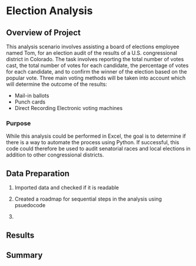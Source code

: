 # Election Analysis



## Overview of Project

This analysis scenario involves assisting a board of elections employee named Tom, for an election audit of the results of a U.S. congressional district in Colorado. The task involves reporting the total number of votes cast, the total number of votes for each candidate, the percentage of votes for each candidate, and to confirm the winner of the election based on the popular vote. Three main voting methods will be taken into account which will determine the outcome of the results:

- Mail-in ballots
- Punch cards
- Direct Recording Electronic voting machines

### Purpose

While this analysis could be performed in Excel, the goal is to determine if there is a way to automate the process using Python. If successful, this code could therefore be used to audit senatorial races and local elections in addition to other congressional districts. 

## Data Preparation

1. Imported data and checked if it is readable

2. Created a roadmap for sequential steps in the analysis using psuedocode

3. 

## Results


## Summary

